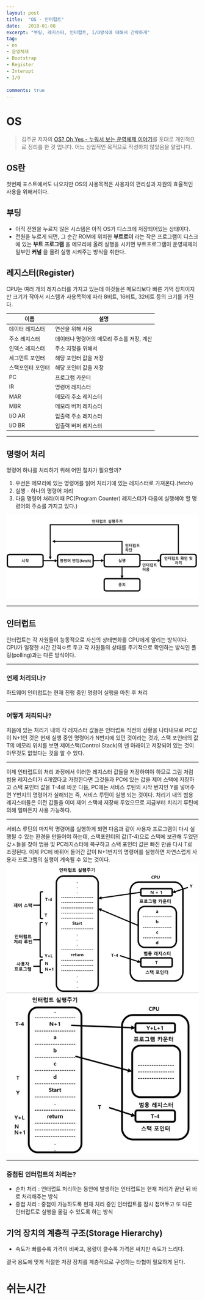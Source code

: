 ```yaml
---
layout: post
title:  "OS - 인터럽트"
date:   2018-01-08
excerpt: "부팅, 레지스터, 인터럽트, I/O방식에 대해서 간략하게"
tag:
- os
- 운영체제
- Bootstrap
- Register
- Interupt
- I/O

comments: true
---
```


**OS**
===

> 김주균 저자의  [OS? Oh Yes - 누워서 보는 운영체제 이야기](http://www.aladin.co.kr/shop/wproduct.aspx?ItemId=30281937)를 토대로 개인적으로 정리를 한 것 입니다. 어느 상업적인 목적으로 작성하지 않았음을 알립니다.

## **OS란**
첫번째 포스트에서도 나오지만 OS의 사용목적은 사용자의 편리성과 자원의 효율적인 사용을 위해서이다.

## 부팅

 - 아직 전원을 누르지 않은 시스템은 아직 OS가 디스크에 저장되어있는 상태이다.
 - 전원을 누르게 되면, 그 순간 ROM에 위치한 **부트로더** 라는 작은 프로그램이 디스크에 있는 **부트 프로그램** 을 메모리에 올려 실행을 시키면 부트프로그램이 운영체제의 일부인 **커널** 을 올려 실행 시켜주는 방식을 취한다.

## 레지스터(Register)
CPU는 여러 개의 레지스터를 가지고 있는데 이것들은 메모리보다 빠른 기억 장치이지만 크기가 작아서 시스템과 사용목적에 따라 8비트, 16비트, 32비트 등의 크기를 가진다.

|이름|설명|
|-|-|
|데이터 레지스터|연산을 위해 사용|
|주소 레지스터|데이터나 명령어의 메모리 주소를 저장, 계산|
|인덱스 레지스터|주소 지정을 위해서|
|세그먼트 포인터|해당 포인터 값을 저장|
|스택포인터 포인터|해당 포인터 값을 저장|
|PC|프로그램 카운터|
|IR|명령어 레지스터|
|MAR|메모리 주소 레지스터|
|MBR|메모리 버퍼 레지스터|
|I/O AR|입출력 주소 레지스터|
|I/O BR|입출력 버퍼 레지스터|

---

## 명령어 처리

명령어 하나를 처리하기 위해 어떤 절차가 필요할까?<br>

  1. 우선은 메모리에 있는 명령어를 읽어 처리기에 있는 레지스터로 가져온다.(fetch)
  2. 실행 - 하나의 명령어 처리
  3. 다음 명령어 처리(이때 PC(Program Counter) 레지스터가 다음에 실행해야 할 명령어의 주소를 가지고 있다.)

![명령어 실행 순서](https://github.com/SeonHyungJo/SeonHyungJo.github.io/blob/master/assets/img/interupt1.JPG?raw=true)

---

## 인터럽트
인터럽트는 각 자원들이 능동적으로 자신의 상태변화를 CPU에게 알리는 방식이다.<br>
CPU가 일정한 시간 간격ㅇ르 두고 각 자원들의 상태를 주기적으로 확인하는 방식인 폴링(polling)과는 다른 방식이다.

---

### 언제 처리되나?
하드웨어 인터럽트는 현재 진행 중인 명령어 실행을 마친 후 처리

---

### 어떻게 처리되나?
처음에 있는 처리기 내의 각 레지스터 값들은 인터럽트 직전의 상황을 나타내므로 PC값이 N+1인 것은 현재 실행 중인 명령어가 N번지에 있던 것이라는 것과, 스택 포인터의 값 T의 메모리 위치를 보면 제어스택(Control Stack)의 맨 아래이고 저장되어 있는 것이 아무것도 없었다는 것을 알 수 있다.<br>

---

이제 인터럽트의 처리 과정에서 이러한 레지스터 값들을 저장하여야 하므로 그림 처럼 범용 레지스터가 4개였다고 가정한다면 그것들과 PC에 있는 값을 제어 스택에 저장하고 스택 포인터 값을 T-4로 바꾼 다음, PC에는 서비스 루틴의 시작 번지인 Y를 넣어주면 Y번지의 명령어가 실해되는 즉, 서비스 루틴이 실행 되는 것이다. 처리기 내의 범용 레지스터들은 이전 값들을 이미 제어 스택에 저장해 두었으므로 지금부터 치리기 루틴에 의해 얼마든지 사용 가능하다.

---

서비스 루틴의 마지막 명령어를 실행하게 되면 다음과 같이 사용자 프로그램이 다시 실행될 수 있는 환경을 만들어야 하는데, 스택포인터의 값(T-4)으로 스택에 보관해 두었던 갖ㅅ들을 찾아 범용 및 PC레지스터에 복구하고 스택 포인터 값은 빠진 만큼 다시 T로 조정된다. 이제 PC에 바뀌어 들어간 값이 N+1번지의 명령어를 실행하면 자연스럽게 사용자 프로그램의 실행이 계속될 수 있는 것이다.<br>
![명령어 실행 순서](https://github.com/SeonHyungJo/SeonHyungJo.github.io/blob/master/assets/img/interupt2.JPG?raw=true)<br>
![명령어 실행 순서](https://github.com/SeonHyungJo/SeonHyungJo.github.io/blob/master/assets/img/interupt3.JPG?raw=true)


---

### 중첩된 인터럽트의 처리는?
 - 순차 처리 : 언터럽트 처리하는 동안에 발생하는 인터럽트는 현재 처리가 끝난 뒤 바로 처리해주는 방식
 - 중첩 처리 : 중첩이 가능하도록 현재 처리 중인 인터럽트를 잠시 접어두고 또 다른 인터럽트로 실행을 옮길 수 있도록 하는 방식

## 기억 장치의 계층적 구조(Storage Hierarchy)
 - 속도가 빠를수록 가격이 비싸고, 용량이 클수록 가격은 싸지만 속도가 느리다.<br>

결국 용도에 맞게 적절한 저장 장치를 계층적으로 구성하는 타협이 필요하게 된다.

# 쉬는시간
